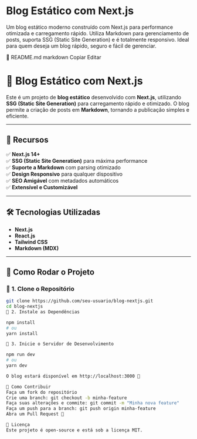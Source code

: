 # Blog Estático com Next.js
Um blog estático moderno construído com Next.js para performance otimizada e carregamento rápido. Utiliza Markdown para gerenciamento de posts, suporta SSG (Static Site Generation) e é totalmente responsivo. Ideal para quem deseja um blog rápido, seguro e fácil de gerenciar.


📜 README.md
markdown
Copiar
Editar
# 🚀 Blog Estático com Next.js

Este é um projeto de **blog estático** desenvolvido com **Next.js**, utilizando **SSG (Static Site Generation)** para carregamento rápido e otimizado. O blog permite a criação de posts em **Markdown**, tornando a publicação simples e eficiente.

---

## 📌 **Recursos**
✅ **Next.js 14+**  
✅ **SSG (Static Site Generation)** para máxima performance  
✅ **Suporte a Markdown** com parsing otimizado  
✅ **Design Responsivo** para qualquer dispositivo  
✅ **SEO Amigável** com metadados automáticos  
✅ **Extensível e Customizável**  

---

## 🛠 **Tecnologias Utilizadas**
- **Next.js**  
- **React.js**  
- **Tailwind CSS**  
- **Markdown (MDX)**  

---

## 🚀 **Como Rodar o Projeto**
### 📌 **1. Clone o Repositório**

```bash
git clone https://github.com/seu-usuario/blog-nextjs.git
cd blog-nextjs
📌 2. Instale as Dependências

npm install
# ou
yarn install

📌 3. Inicie o Servidor de Desenvolvimento

npm run dev
# ou
yarn dev

O blog estará disponível em http://localhost:3000 🚀

📌 Como Contribuir
Faça um fork do repositório
Crie uma branch: git checkout -b minha-feature
Faça suas alterações e commite: git commit -m "Minha nova feature"
Faça um push para a branch: git push origin minha-feature
Abra um Pull Request 🚀

📜 Licença
Este projeto é open-source e está sob a licença MIT.
